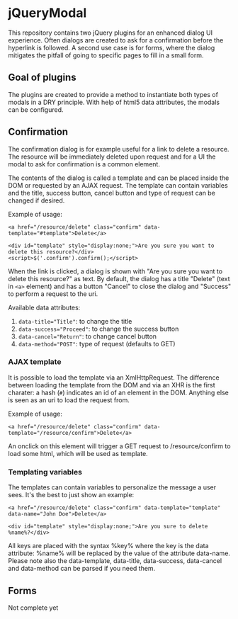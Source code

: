 jQueryModal
===
This repository contains two jQuery plugins for an enhanced dialog UI experience. Often dialogs are created to ask for a confirmation before the hyperlink is followed. A second use case is for forms, where the dialog mitigates the pitfall of going to specific pages to fill in a small form.

Goal of plugins
---
The plugins are created to provide a method to instantiate both types of modals in a DRY principle. With help of html5 data attributes, the modals can be configured.

Confirmation
---
The confirmation dialog is for example useful for a link to delete a resource. The resource will be immediately deleted upon request and for a UI the modal to ask for confirmation is a common element.

The contents of the dialog is called a template and can be placed inside the DOM or requested by an AJAX request. The template can contain variables and the title, success button, cancel button and type of request can be changed if desired.

Example of usage:

    <a href="/resource/delete" class="confirm" data-template="#template">Delete</a>

    <div id="template" style="display:none;">Are you sure you want to delete this resource?</div>
    <script>$('.confirm').confirm();</script>

When the link is clicked, a dialog is shown with "Are you sure you want to delete this resource?" as text. By default, the dialog has a title "Delete" (text in `<a>` element) and has a button "Cancel" to close the dialog and "Success" to perform a request to the uri.

Available data attributes:

1. `data-title="Title"`: to change the title
2. `data-success="Proceed"`: to change the success button
3. `data-cancel="Return"`: to change cancel button
4. `data-method="POST"`: type of request (defaults to GET)


### AJAX template
It is possible to load the template via an XmlHttpRequest. The difference between loading the template from the DOM and via an XHR is the first charater: a hash (`#`) indicates an id of an element in the DOM. Anything else is seen as an uri to load the request from.

Example of usage:

    <a href="/resource/delete" class="confirm" data-template="/resource/confirm">Delete</a>

An onclick on this element will trigger a GET request to /resource/confirm to load some html, which will be used as template.

### Templating variables
The templates can contain variables to personalize the message a user sees. It's the best to just show an example:

    <a href="/resource/delete" class="confirm" data-template="template" data-name="John Doe">Delete</a>

    <div id="template" style="display:none;">Are you sure to delete %name%?</div>

All keys are placed with the syntax %key% where the key is the data attribute: %name% will be replaced by the value of the attribute data-name. Please note also the data-template, data-title, data-success, data-cancel and data-method can be parsed if you need them.

Forms
---
Not complete yet
